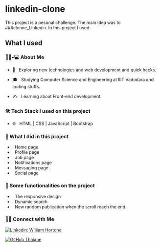 # linkedin-clone

This project is a pesonal challenge. The main idea was to ###clonne_Linkedin.
In this project I used:


## What I used

<h3> 👨🏻•💻 About Me </h3>


- 🤔 &nbsp; Exploring new technologies and web development and quick hacks.

- 🎓 &nbsp; Studying Computer Science and Engineering at IIIT Vadodara and coding stuffs.

- ✍️ &nbsp; Learning about Front-end development.



<h3>🛠 Tech Stack I used on this project </h3>

- 🌐 &nbsp; HTML | CSS | JavaScript | Bootstrap 


<h3>🌱 What I did in this project </h3>

- &nbsp; Home page
- &nbsp; Profile page
- &nbsp; Job page
- &nbsp; Notifications page
- &nbsp; Messaging page
- &nbsp; Social page

<h3>🔧 Some functionalities on the project </h3>

-  &nbsp; The responsive design
-  &nbsp; Dynamic search 
-  &nbsp; New random publication when the scroll reach the end. 

<h3> 🤝🏻 Connect with Me </h3>

[![Linkedin: William Hortone](https://img.shields.io/badge/-WilliamHortone-blue?style=flat-square&logo=Linkedin&logoColor=white&link=https://www.linkedin.com/in/william-hortone-abaga-a078b2219/)](https://www.linkedin.com/in/william-hortone-abaga-a078b2219/)



[![GitHub Thaiane](https://img.shields.io/github/followers/thaiane?label=follow&style=social)](https://github.com/Thaiane)
